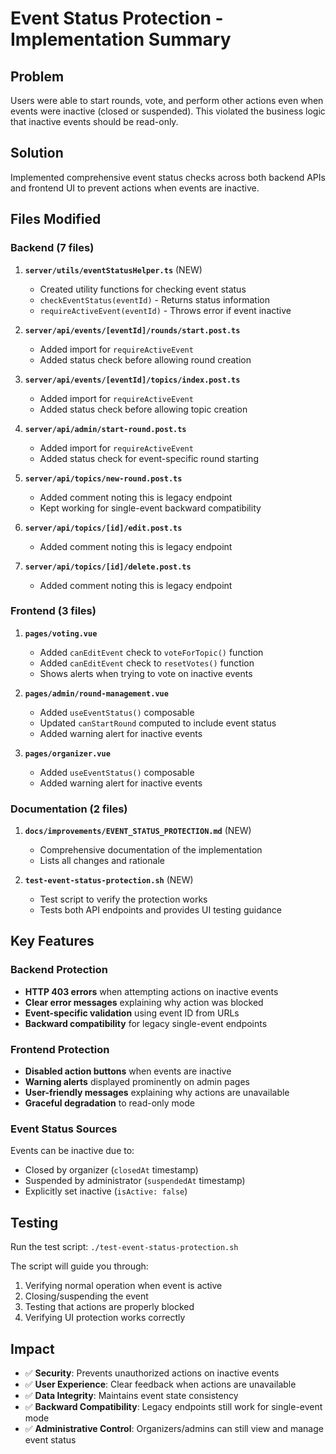 # Event Status Protection - Implementation Summary

## Problem
Users were able to start rounds, vote, and perform other actions even when events were inactive (closed or suspended). This violated the business logic that inactive events should be read-only.

## Solution
Implemented comprehensive event status checks across both backend APIs and frontend UI to prevent actions when events are inactive.

## Files Modified

### Backend (7 files)

1. **`server/utils/eventStatusHelper.ts`** (NEW)
   - Created utility functions for checking event status
   - `checkEventStatus(eventId)` - Returns status information
   - `requireActiveEvent(eventId)` - Throws error if event inactive

2. **`server/api/events/[eventId]/rounds/start.post.ts`**
   - Added import for `requireActiveEvent`
   - Added status check before allowing round creation

3. **`server/api/events/[eventId]/topics/index.post.ts`**
   - Added import for `requireActiveEvent`
   - Added status check before allowing topic creation

4. **`server/api/admin/start-round.post.ts`**
   - Added import for `requireActiveEvent`
   - Added status check for event-specific round starting

5. **`server/api/topics/new-round.post.ts`**
   - Added comment noting this is legacy endpoint
   - Kept working for single-event backward compatibility

6. **`server/api/topics/[id]/edit.post.ts`**
   - Added comment noting this is legacy endpoint

7. **`server/api/topics/[id]/delete.post.ts`**
   - Added comment noting this is legacy endpoint

### Frontend (3 files)

1. **`pages/voting.vue`**
   - Added `canEditEvent` check to `voteForTopic()` function
   - Added `canEditEvent` check to `resetVotes()` function
   - Shows alerts when trying to vote on inactive events

2. **`pages/admin/round-management.vue`**
   - Added `useEventStatus()` composable
   - Updated `canStartRound` computed to include event status
   - Added warning alert for inactive events

3. **`pages/organizer.vue`**
   - Added `useEventStatus()` composable  
   - Added warning alert for inactive events

### Documentation (2 files)

1. **`docs/improvements/EVENT_STATUS_PROTECTION.md`** (NEW)
   - Comprehensive documentation of the implementation
   - Lists all changes and rationale

2. **`test-event-status-protection.sh`** (NEW)
   - Test script to verify the protection works
   - Tests both API endpoints and provides UI testing guidance

## Key Features

### Backend Protection
- **HTTP 403 errors** when attempting actions on inactive events
- **Clear error messages** explaining why action was blocked
- **Event-specific validation** using event ID from URLs
- **Backward compatibility** for legacy single-event endpoints

### Frontend Protection  
- **Disabled action buttons** when events are inactive
- **Warning alerts** displayed prominently on admin pages
- **User-friendly messages** explaining why actions are unavailable
- **Graceful degradation** to read-only mode

### Event Status Sources
Events can be inactive due to:
- Closed by organizer (`closedAt` timestamp)
- Suspended by administrator (`suspendedAt` timestamp)  
- Explicitly set inactive (`isActive: false`)

## Testing
Run the test script: `./test-event-status-protection.sh`

The script will guide you through:
1. Verifying normal operation when event is active
2. Closing/suspending the event
3. Testing that actions are properly blocked
4. Verifying UI protection works correctly

## Impact
- ✅ **Security**: Prevents unauthorized actions on inactive events
- ✅ **User Experience**: Clear feedback when actions are unavailable  
- ✅ **Data Integrity**: Maintains event state consistency
- ✅ **Backward Compatibility**: Legacy endpoints still work for single-event mode
- ✅ **Administrative Control**: Organizers/admins can still view and manage event status
